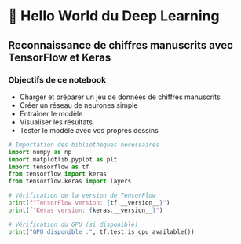 # 🚀 Hello World du Deep Learning

## Reconnaissance de chiffres manuscrits avec TensorFlow et Keras

### Objectifs de ce notebook

- Charger et préparer un jeu de données de chiffres manuscrits
- Créer un réseau de neurones simple
- Entraîner le modèle
- Visualiser les résultats
- Tester le modèle avec vos propres dessins

```python
# Importation des bibliothèques nécessaires
import numpy as np
import matplotlib.pyplot as plt
import tensorflow as tf
from tensorflow import keras
from tensorflow.keras import layers

# Vérification de la version de TensorFlow
print(f"TensorFlow version: {tf.__version__}")
print(f"Keras version: {keras.__version__}")

# Vérification du GPU (si disponible)
print("GPU disponible :", tf.test.is_gpu_available())
